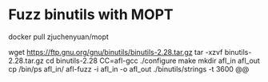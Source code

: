 # Fuzz binutils with MOPT
docker pull zjuchenyuan/mopt

wget https://ftp.gnu.org/gnu/binutils/binutils-2.28.tar.gz
tar -xzvf binutils-2.28.tar.gz
cd binutils-2.28
CC=afl-gcc ./configure
make
mkdir afl_in afl_out
cp /bin/ps afl_in/
afl-fuzz -i afl_in -o afl_out ./binutils/strings -t 3600 @@
